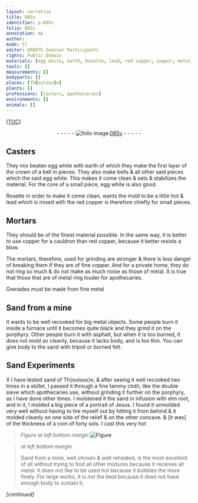 ```yaml
---
layout: narrative
title: 085v
identifier: p-085v
folio: 085v
annotation: no
author:
mode: tl
editor: GR8975 Seminar Participants
rights: Public Domain
materials: [egg white, earth, Rosette, lead, red copper, copper, metal, Sand, porphyry, asphalt, sand, tripoli, felt, tammy cloth, elm root,, metal.]
tools: []
measurements: []
bodyparts: []
places: [Th{oulous}e]
plants: []
professions: [Casters, apothecaries]
environments: []
animals: []
---
```


<p><a href="{{ site.baseurl }}/diplomatic/">[TOC]</a></p><div class="folio" align="center">- - - - - <a href="http://gallica.bnf.fr/ark:/12148/btv1b10500001g/f176.image" target="_blank"><img src="https://cu-mkp.github.io/2017-workshop-edition/assets/photo-icon.png" alt="folio image: " style="display:inline-block; margin-bottom:-3px;"/>085v</a> - - - - - </div>  
  

## <span class="pro">Casters</span>

 
They mix beaten <span class="m">egg white</span> with <span class="m">earth</span> of which they make the first layer of the crown <span class="sup">of a bell</span> in pieces. <span class="sup">They also make</span> bells & all other said pieces which the said <span class="m"><span class="sup">egg</span> white</span>. This makes <span class="sup">it</span> come clean & sets & stabilizes the material. For the core of a small piece, <span class="m">egg white</span> is also good.
 
<span class="m">Rosette</span> in order to make it come clean, wants the mold to be a little hot & <span class="m">lead</span> which is mixed with the <span class="m">red copper</span> <span class="sup">is</span> therefore chiefly for small pieces.
 
 
  

## Mortars

 
They should be of the finest material possible. <span class="sup">In the same way</span>, it is better to use <span class="m">copper</span> for a cauldron than <span class="m">red copper</span>, because it better resists a blow.
 
The mortars, therefore, used for grinding are stronger & there is less danger of breaking them if they are of fine <span class="m">copper</span>. And for a private home, they do not ring so much & do not make as much noise as those of <span class="m">metal</span>. It is true that those that are of <span class="m">metal</span> ring louder for <span class="pro">apothecaries</span>.
 
Grenades must be made from fine <span class="m">metal</span>
 
 
  

## <span class="m">Sand</span> from a mine

 
It wants to be well recooked for big <span class="m">metal</span> <span class="sup">objects</span>. Some people burn it inside a furnace until it becomes quite black and they grind it on the <span class="m">porphyry</span>. Other people burn it with <span class="m">asphalt</span>, but when it is too burned, it does not mold so cleanly, because it lacks body, and is too thin. You can give body to the <span class="m">sand</span> with <span class="m">tripoli</span> or burned <span class="m">felt</span>.
 
 
  

## <span class="m">Sand</span> Experiments

 
X I have tested <span class="m">sand</span> of <span class="pl">Th{oulous}e</span>, & after seeing it well recooked two times in a skillet, I passed it through a fine <span class="m">tammy cloth</span>, like the double <span class="sup">sieve</span> which <span class="pro">apothecaries</span> use, without grinding it further on the <span class="m">porphyry</span>, as I have done other times. I moistened it <span class="sup">the sand</span> in infusion with <span class="m">elm root,</span> and in it, I molded a big piece of a portrait of Jesus. I found it unmolded very well without having to tire myself out by hitting it from behind & it molded cleanly on one side of the relief & on the other concave. & [it was] of the thickness of a coin of forty sols. I cast <span class="sup">this</span> very hot
 
> *Figure*
> *at left bottom margin*
> <a href="" target="_blank"><img src="https://cu-mkp.github.io/GR8975-edition/assets/photo-icon.png" alt="Figure" style="display:inline-block; margin-bottom:-3px;"/></a>
 
> *at left bottom margin*
> 
> 
>  <span class="m">Sand</span> from a mine, well chosen & well reheated, is the most excellent of all without trying to find all other mixtures because it receives all <span class="m">metal.</span> It does not like to be used hot because it bubbles the more finely. For large works, it is not the best because it does not have enough body to sustain <span class="sup">it</span>,
 
*[continued]*
 
